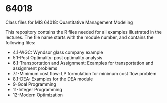 # 64018
Class files for MIS 64018: Quantitative Management Modeling

This repository contains the R files needed for all examples illustrated in the lectures. The file name starts with the module number, and contains the following files:

* 4.1-WGC: Wyndsor glass company example
* 5.1-Post Optimality: post optimality analysis
* 6.1-Transportation and Assignment: Examples for transportation and assignment problems
* 7.1-Minimum cost flow: LP formulation for minimum cost flow problem
* 8.1-DEA: Examples for the DEA module
* 9-Goal Programming
* 11-Integer Programming
* 12-Modern Optimization
